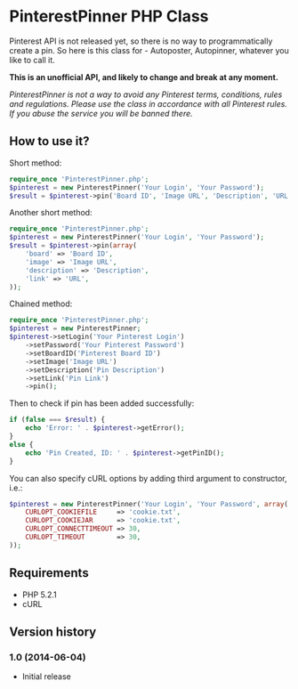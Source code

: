 # PinterestPinner PHP Class

Pinterest API is not released yet, so there is no way to programmatically create a pin. So here is this class for - Autoposter, Autopinner, whatever you like to call it.

**This is an unofficial API, and likely to change and break at any moment.**

_PinterestPinner is not a way to avoid any Pinterest terms, conditions, rules and regulations. Please use the class in accordance with all Pinterest rules. If you abuse the service you will be banned there._

## How to use it?

Short method:

```php
require_once 'PinterestPinner.php';
$pinterest = new PinterestPinner('Your Login', 'Your Password');
$result = $pinterest->pin('Board ID', 'Image URL', 'Description', 'URL');
```

Another short method:

```php
require_once 'PinterestPinner.php';
$pinterest = new PinterestPinner('Your Login', 'Your Password');
$result = $pinterest->pin(array(
    'board' => 'Board ID',
    'image' => 'Image URL',
    'description' => 'Description',
    'link' => 'URL',
));
```

Chained method:

```php
require_once 'PinterestPinner.php';
$pinterest = new PinterestPinner;
$pinterest->setLogin('Your Pinterest Login')
    ->setPassword('Your Pinterest Password')
    ->setBoardID('Pinterest Board ID')
    ->setImage('Image URL')
    ->setDescription('Pin Description')
    ->setLink('Pin Link')
    ->pin();
```

Then to check if pin has been added successfully:

```php
if (false === $result) {
    echo 'Error: ' . $pinterest->getError();
}
else {
    echo 'Pin Created, ID: ' . $pinterest->getPinID();
}
```

You can also specify cURL options by adding third argument to constructor, i.e.:

```php
$pinterest = new PinterestPinner('Your Login', 'Your Password', array(
    CURLOPT_COOKIEFILE     => 'cookie.txt',
    CURLOPT_COOKIEJAR      => 'cookie.txt',
    CURLOPT_CONNECTTIMEOUT => 30,
    CURLOPT_TIMEOUT        => 30,
));
```

## Requirements

- PHP 5.2.1
- cURL

## Version history

### 1.0 (2014-06-04)

- Initial release
